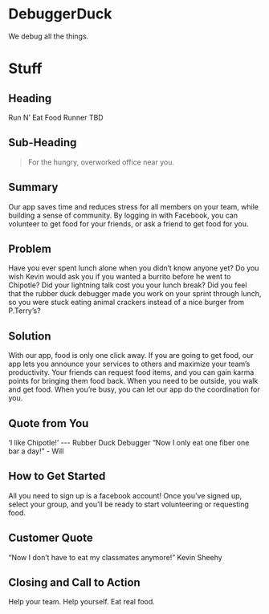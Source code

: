 # DebuggerDuck
We debug all the things.

# Stuff #


## Heading ##
Run N’ Eat
Food Runner
TBD
 


## Sub-Heading ##
  > For the hungry, overworked office near you.


## Summary ##
 Our app saves time and reduces stress for all members on your team, while building a sense of community. By logging in with Facebook, you can volunteer to get food for your friends, or ask a friend to get food for you.


## Problem ##
Have you ever spent lunch alone when you didn’t know anyone yet? Do you wish Kevin would ask you if you wanted a burrito before he went to Chipotle? Did your lightning talk cost you your lunch break? Did you feel that the rubber duck debugger made you work on your sprint through lunch, so you were stuck eating animal crackers instead of a nice burger from P.Terry’s? 


## Solution ##


With our app, food is only one click away. If you are going to get food, our app lets you announce your services to others and maximize your team’s productivity. Your friends can request food items, and you can gain karma points for bringing them food back. When you need to be outside, you walk and get food.  When you’re busy, you can let our app do the coordination for you.


## Quote from You ##
‘I like Chipotle!’ --- Rubber Duck Debugger
“Now I only eat one fiber one bar a day!” - Will


## How to Get Started ##
All you need to sign up is a facebook account! Once you’ve signed up, select your group, and you’ll be ready to start volunteering or requesting food.


## Customer Quote ##
“Now I don’t have to eat my classmates anymore!” Kevin Sheehy


## Closing and Call to Action ##
  Help your team.  Help yourself.  Eat real food.




